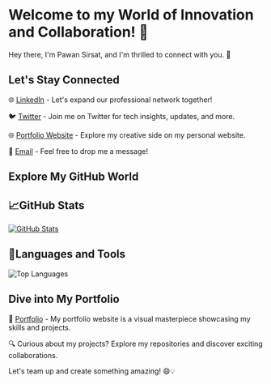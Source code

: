 # Welcome to my World of Innovation and Collaboration! 🌟

Hey there, I'm Pawan Sirsat, and I'm thrilled to connect with you. 👋

## Let's Stay Connected
🌐 [LinkedIn](https://www.linkedin.com/in/pawan-sirsat-72a0ba174/) - Let's expand our professional network together!

🐦 [Twitter](https://twitter.com/sirsat_pawan) - Join me on Twitter for tech insights, updates, and more.

🌐 [Portfolio Website](https://pawansirsat.github.io/Portfolio-Website/) - Explore my creative side on my personal website.

📧 [Email](mailto:p1.sirsat1998@gmail.com) - Feel free to drop me a message!

## Explore My GitHub World
## 📈GitHub Stats
[![GitHub Stats](https://github-readme-stats.vercel.app/api?username=PawanSirsat&show_icons=true&hide_border=true)](https://github.com/PawanSirsat)
## 🚀Languages and Tools
![Top Languages](https://github-readme-stats.vercel.app/api/top-langs/?username=PawanSirsat)

## Dive into My Portfolio
📂 [Portfolio](https://pawansirsat.github.io/Portfolio-Website/) - My portfolio website is a visual masterpiece showcasing my skills and projects.

🔍 Curious about my projects? Explore my repositories and discover exciting collaborations.

Let's team up and create something amazing! 😄💡
